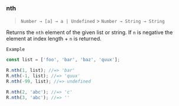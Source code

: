 ### nth

> `Number → [a] → a | Undefined` > `Number → String → String`

Returns the `nth` element of the given list or string. If `n` is negative the element at index length + `n` is returned.

`Example`

```js
const list = ['foo', 'bar', 'baz', 'quux'];

R.nth(1, list); //=> 'bar'
R.nth(-1, list); //=> 'quux'
R.nth(-99, list); //=> undefined

R.nth(2, 'abc'); //=> 'c'
R.nth(3, 'abc'); //=> ''
```
